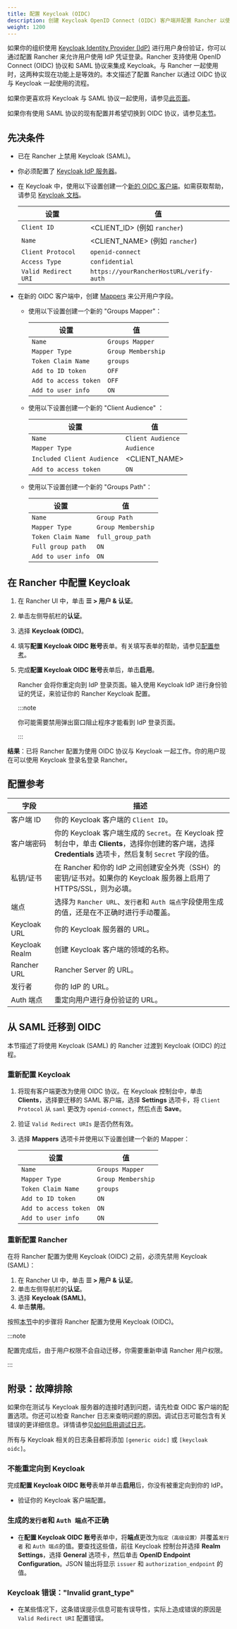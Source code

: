 ```yaml
---
title: 配置 Keycloak (OIDC)
description: 创建 Keycloak OpenID Connect (OIDC) 客户端并配置 Rancher 以使用 Keycloak。你的用户将能够使用他们的 Keycloak 登录名登录 Rancher。
weight: 1200
---
```

如果你的组织使用 [Keycloak Identity Provider (IdP)](https://www.keycloak.org) 进行用户身份验证，你可以通过配置 Rancher 来允许用户使用 IdP 凭证登录。Rancher 支持使用 OpenID Connect (OIDC) 协议和 SAML 协议来集成 Keycloak。与 Rancher 一起使用时，这两种实现在功能上是等效的。本文描述了配置 Rancher 以通过 OIDC 协议与 Keycloak 一起使用的流程。

如果你更喜欢将 Keycloak 与 SAML 协议一起使用，请参见[此页面](configure-keycloak-saml.md)。

如果你有使用 SAML 协议的现有配置并希望切换到 OIDC 协议，请参见[本节](#从-saml-迁移到-oidc)。

## 先决条件

- 已在 Rancher 上禁用 Keycloak (SAML)。
- 你必须配置了 [Keycloak IdP 服务器](https://www.keycloak.org/docs/latest/server_installation/)。
- 在 Keycloak 中，使用以下设置创建一个[新的 OIDC 客户端](https://www.keycloak.org/docs/latest/server_admin/#oidc-clients)。如需获取帮助，请参见 [Keycloak 文档](https://www.keycloak.org/docs/latest/server_admin/#oidc-clients)。

   | 设置 | 值 |
   ------------|------------
   | `Client ID` | &lt;CLIENT_ID> (例如 `rancher`) |
   | `Name` | &lt;CLIENT_NAME> (例如 `rancher`) |
   | `Client Protocol` | `openid-connect` |
   | `Access Type` | `confidential` |
   | `Valid Redirect URI` | `https://yourRancherHostURL/verify-auth` |

- 在新的 OIDC 客户端中，创建 [Mappers](https://www.keycloak.org/docs/latest/server_admin/#_protocol-mappers) 来公开用户字段。
   - 使用以下设置创建一个新的 "Groups Mapper"：

      | 设置 | 值 |
      ------------|------------
      | `Name` | `Groups Mapper` |
      | `Mapper Type` | `Group Membership` |
      | `Token Claim Name` | `groups` |
      | `Add to ID token` | `OFF` |
      | `Add to access token` | `OFF` |
      | `Add to user info` | `ON` |

   - 使用以下设置创建一个新的 "Client Audience" ：

      | 设置 | 值 |
      ------------|------------
      | `Name` | `Client Audience` |
      | `Mapper Type` | `Audience` |
      | `Included Client Audience` | &lt;CLIENT_NAME> |
      | `Add to access token` | `ON` |

   - 使用以下设置创建一个新的 "Groups Path"：

      | 设置 | 值 |
      ------------|------------
      | `Name` | `Group Path` |
      | `Mapper Type` | `Group Membership` |
      | `Token Claim Name` | `full_group_path` |
      | `Full group path` | `ON` |
      | `Add to user info` | `ON` |

## 在 Rancher 中配置 Keycloak

1. 在 Rancher UI 中，单击 **☰ > 用户 & 认证**。
1. 单击左侧导航栏的**认证**。
1. 选择 **Keycloak (OIDC)**。
1. 填写**配置 Keycloak OIDC 账号**表单。有关填写表单的帮助，请参见[配置参考](#配置参考)。
1. 完成**配置 Keycloak OIDC 账号**表单后，单击**启用**。

   Rancher 会将你重定向到 IdP 登录页面。输入使用 Keycloak IdP 进行身份验证的凭证，来验证你的 Rancher Keycloak 配置。

   :::note

   你可能需要禁用弹出窗口阻止程序才能看到 IdP 登录页面。

   :::

**结果**：已将 Rancher 配置为使用 OIDC 协议与 Keycloak 一起工作。你的用户现在可以使用 Keycloak 登录名登录 Rancher。

## 配置参考

| 字段 | 描述 |
| ------------------------- | -------------------------------------------------------------------------------------------------------------------------------------------------------- |
| 客户端 ID | 你的 Keycloak 客户端的 `Client ID`。 |
| 客户端密码 | 你的 Keycloak 客户端生成的 `Secret`。在 Keycloak 控制台中，单击 **Clients**，选择你创建的客户端，选择 **Credentials** 选项卡，然后复制 `Secret` 字段的值。 |
| 私钥/证书 | 在 Rancher 和你的 IdP 之间创建安全外壳（SSH）的密钥/证书对。如果你的 Keycloak 服务器上启用了 HTTPS/SSL，则为必填。 |
| 端点 | 选择为 `Rancher URL`、`发行者`和 `Auth 端点`字段使用生成的值，还是在不正确时进行手动覆盖。 |
| Keycloak URL | 你的 Keycloak 服务器的 URL。 |
| Keycloak Realm | 创建 Keycloak 客户端的领域的名称。 |
| Rancher URL | Rancher Server 的 URL。 |
| 发行者 | 你的 IdP 的 URL。 |
| Auth 端点 | 重定向用户进行身份验证的 URL。 |

## 从 SAML 迁移到 OIDC

本节描述了将使用 Keycloak (SAML) 的 Rancher 过渡到 Keycloak (OIDC) 的过程。

### 重新配置 Keycloak

1. 将现有客户端更改为使用 OIDC 协议。在 Keycloak 控制台中，单击 **Clients**，选择要迁移的 SAML 客户端，选择 **Settings** 选项卡，将 `Client Protocol` 从 `saml` 更改为 `openid-connect`，然后点击 **Save**。

1. 验证 `Valid Redirect URIs` 是否仍然有效。

1. 选择 **Mappers** 选项卡并使用以下设置创建一个新的 Mapper：

   | 设置 | 值 |
   ------------|------------
   | `Name` | `Groups Mapper` |
   | `Mapper Type` | `Group Membership` |
   | `Token Claim Name` | `groups` |
   | `Add to ID token` | `ON` |
   | `Add to access token` | `ON` |
   | `Add to user info` | `ON` |

### 重新配置 Rancher

在将 Rancher 配置为使用 Keycloak (OIDC) 之前，必须先禁用 Keycloak (SAML)：

1. 在 Rancher UI 中，单击 **☰ > 用户 & 认证**。
1. 单击左侧导航栏的**认证**。
1. 选择 **Keycloak (SAML)**。
1. 单击**禁用**。

按照[本节](#在-rancher-中配置-keycloak)中的步骤将 Rancher 配置为使用 Keycloak (OIDC)。

:::note

配置完成后，由于用户权限不会自动迁移，你需要重新申请 Rancher 用户权限。

:::

## 附录：故障排除

如果你在测试与 Keycloak 服务器的连接时遇到问题，请先检查 OIDC 客户端的配置选项。你还可以检查 Rancher 日志来查明问题的原因。调试日志可能包含有关错误的更详细信息。详情请参见[如何启用调试日志](../../../../../faq/technical-items.md#如何启用调试日志记录？)。

所有与 Keycloak 相关的日志条目都将添加 `[generic oidc]` 或 `[keycloak oidc]`。

### 不能重定向到 Keycloak

完成**配置 Keycloak OIDC 账号**表单并单击**启用**后，你没有被重定向到你的 IdP。

* 验证你的 Keycloak 客户端配置。

### 生成的`发行者`和 `Auth 端点`不正确

* 在**配置 Keycloak OIDC 账号**表单中，将**端点**更改为`指定（高级设置）`并覆盖`发行者` 和 `Auth 端点`的值。要查找这些值，前往 Keycloak 控制台并选择 **Realm Settings**，选择 **General** 选项卡，然后单击 **OpenID Endpoint Configuration**。JSON 输出将显示 `issuer` 和 `authorization_endpoint` 的值。

### Keycloak 错误："Invalid grant_type"

* 在某些情况下，这条错误提示信息可能有误导性，实际上造成错误的原因是 `Valid Redirect URI` 配置错误。
